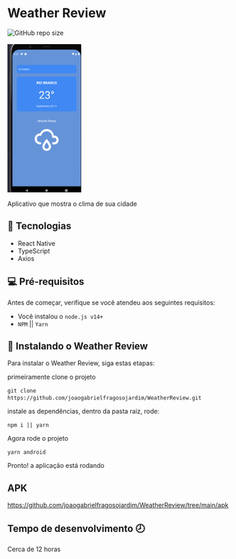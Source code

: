 # Weather Review

<div display="flex">
<img alt="GitHub repo size" src="https://img.shields.io/github/repo-size/joaogabrielfragosojardim/WeatherReview">
<div/>
<br/>
  <img src="https://github.com/joaogabrielfragosojardim/WeatherReview/blob/main/assets/cold.png" alt="thumbnail" width="33%">
<br/>

Aplicativo que mostra o clima de sua cidade
 
## 👾 Tecnologias

* React Native
* TypeScript
* Axios

## 💻 Pré-requisitos

Antes de começar, verifique se você atendeu aos seguintes requisitos:

* Você instalou o `node.js v14+`
* `NPM` || `Yarn`

## 🚀 Instalando o Weather Review

Para instalar o Weather Review, siga estas etapas:

primeiramente clone o projeto
```
git clone https://github.com/joaogabrielfragosojardim/WeatherReview.git
```
instale as dependências, dentro da pasta raiz, rode:
```
npm i || yarn
```
Agora rode o projeto
 ```
yarn android
 ```
 Pronto! a aplicação está rodando
  
  ## APK
  
  https://github.com/joaogabrielfragosojardim/WeatherReview/tree/main/apk
  
   ## Tempo de desenvolvimento 🕗
  
  Cerca de 12 horas
